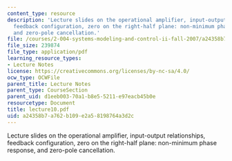 ```yaml
---
content_type: resource
description: 'Lecture slides on the operational amplifier, input-output relationships,
  feedback configuration, zero on the right-half plane: non-minimum phase response,
  and zero-pole cancellation.'
file: /courses/2-004-systems-modeling-and-control-ii-fall-2007/a24358b7a762b109e2a58198764a3d2c_lecture10.pdf
file_size: 239874
file_type: application/pdf
learning_resource_types:
- Lecture Notes
license: https://creativecommons.org/licenses/by-nc-sa/4.0/
ocw_type: OCWFile
parent_title: Lecture Notes
parent_type: CourseSection
parent_uid: d1eeb003-70a1-b8e5-5211-e97eacb45b0e
resourcetype: Document
title: lecture10.pdf
uid: a24358b7-a762-b109-e2a5-8198764a3d2c
---
```

Lecture slides on the operational amplifier, input-output relationships, feedback configuration, zero on the right-half plane: non-minimum phase response, and zero-pole cancellation.
